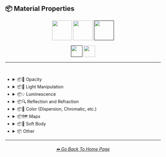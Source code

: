 <h2>📦 Material Properties</h2>

<div align="center">

[<img src="https://github.com/willwulfken/MidJourney-Styles-and-Keywords-Reference/blob/main/Images/Repo_Parts/Buttons/version_button/button_version_MJV1_inactive.png?raw=true" height="64" />](https://github.com/willwulfken/MidJourney-Styles-and-Keywords-Reference/blob/main/Pages/MJ_V1/Style_Pages/Material_Properties.md)
[<img src="https://github.com/willwulfken/MidJourney-Styles-and-Keywords-Reference/blob/main/Images/Repo_Parts/Buttons/version_button/button_version_MJV2_inactive.png?raw=true" height="64" />](https://github.com/willwulfken/MidJourney-Styles-and-Keywords-Reference/blob/main/Pages/MJ_V2/Style_Pages/Material_Properties.md)
[<img src="https://github.com/willwulfken/MidJourney-Styles-and-Keywords-Reference/blob/main/Images/Repo_Parts/Buttons/version_button/button_version_MJV3_active.png?raw=true" height="64" />]()

[<img src="https://github.com/willwulfken/MidJourney-Styles-and-Keywords-Reference/blob/main/Images/Repo_Parts/Buttons/image_type_button/button_sphere_active.png?raw=true" height="37.5" />]()
[<img src="https://github.com/willwulfken/MidJourney-Styles-and-Keywords-Reference/blob/main/Images/Repo_Parts/Buttons/image_type_button/button_just_the_style_inactive.png?raw=true" height="37.5" />](https://github.com/willwulfken/MidJourney-Styles-and-Keywords-Reference/blob/main/Pages/MJ_V3/Style_Pages/Just_The_Style/Material_Properties.md)

</div>

<hr>
<br>


- <details><summary>📦🧫 Opacity</summary><p><div align="center">

	| Transparent | Translucent | Opaque |
	| :-: | :-: | :-: |
	| <img src="https://github.com/willwulfken/MidJourney-Styles-and-Keywords-Reference/blob/main/Images/MJ_V3/MidJourney_Styles_(sphere)/Material_Properties/sphere_Transparent.png?raw=true" width="256" /> | <img src="https://github.com/willwulfken/MidJourney-Styles-and-Keywords-Reference/blob/main/Images/MJ_V3/MidJourney_Styles_(sphere)/Material_Properties/sphere_Translucent.png?raw=true" width="256" /> | <img src="https://github.com/willwulfken/MidJourney-Styles-and-Keywords-Reference/blob/main/Images/MJ_V3/MidJourney_Styles_(sphere)/Material_Properties/sphere_Opaque.png?raw=true" width="256" /> | 

	</p></details>


- <details><summary>📦🏮 Light Manipulation</summary><p><div align="center">

	| Optics | Materiality | Scattering |
	| :-: | :-: | :-: |
	| <img src="https://github.com/willwulfken/MidJourney-Styles-and-Keywords-Reference/blob/main/Images/MJ_V3/MidJourney_Styles_(sphere)/Material_Properties/sphere_Optics.png?raw=true" width="256" /> | <img src="https://github.com/willwulfken/MidJourney-Styles-and-Keywords-Reference/blob/main/Images/MJ_V3/MidJourney_Styles_(sphere)/Material_Properties/sphere_Materiality.png?raw=true" width="256" /> | <img src="https://github.com/willwulfken/MidJourney-Styles-and-Keywords-Reference/blob/main/Images/MJ_V3/MidJourney_Styles_(sphere)/Material_Properties/sphere_Scattering.png?raw=true" width="256" /> | 
	
	<br>
	
	| Ambient Occlusion | Opalescent |
	| :-: | :-: |
	| <img src="https://github.com/willwulfken/MidJourney-Styles-and-Keywords-Reference/blob/main/Images/MJ_V3/MidJourney_Styles_(sphere)/Material_Properties/sphere_Ambient_Occlusion.png?raw=true" width="256" /> | <img src="https://github.com/willwulfken/MidJourney-Styles-and-Keywords-Reference/blob/main/Images/MJ_V3/MidJourney_Styles_(sphere)/Material_Properties/sphere_Opalescent.png?raw=true" width="256" /> |

	</p></details>


- <details><summary>📦💡 Luminescence</summary><p><div align="center">

	| Glowing | Glow-In-The-Dark | Cherenkov Radiation |
	| :-: | :-: | :-: |
	| <img src="https://github.com/willwulfken/MidJourney-Styles-and-Keywords-Reference/blob/main/Images/MJ_V3/MidJourney_Styles_(sphere)/Material_Properties/sphere_Glowing.png?raw=true" width="256" /> | <img src="https://github.com/willwulfken/MidJourney-Styles-and-Keywords-Reference/blob/main/Images/MJ_V3/MidJourney_Styles_(sphere)/Material_Properties/sphere_Glow-In-The-Dark.png?raw=true" width="256" /> | <img src="https://github.com/willwulfken/MidJourney-Styles-and-Keywords-Reference/blob/main/Images/MJ_V3/MidJourney_Styles_(sphere)/Material_Properties/sphere_Cherenkov_Radiation.png?raw=true" width="256" /> |
	
	<br>
	
	| Bioluminescence | Photoluminescence | Chemiluminescence |
	| :-: | :-: | :-: |
	| <img src="https://github.com/willwulfken/MidJourney-Styles-and-Keywords-Reference/blob/main/Images/MJ_V3/MidJourney_Styles_(sphere)/Material_Properties/sphere_Bioluminescence.png?raw=true" width="256" /> | <img src="https://github.com/willwulfken/MidJourney-Styles-and-Keywords-Reference/blob/main/Images/MJ_V3/MidJourney_Styles_(sphere)/Material_Properties/sphere_Photoluminescence.png?raw=true" width="256" /> | <img src="https://github.com/willwulfken/MidJourney-Styles-and-Keywords-Reference/blob/main/Images/MJ_V3/MidJourney_Styles_(sphere)/Material_Properties/sphere_Chemiluminescence.png?raw=true" width="256" /> |
	
	<br>
	
	| Cathodoluminescence | Electroluminescence | Radioluminescence |
	| :-: | :-: | :-: |
	| <img src="https://github.com/willwulfken/MidJourney-Styles-and-Keywords-Reference/blob/main/Images/MJ_V3/MidJourney_Styles_(sphere)/Material_Properties/sphere_Cathodoluminescence.png?raw=true" width="256" /> | <img src="https://github.com/willwulfken/MidJourney-Styles-and-Keywords-Reference/blob/main/Images/MJ_V3/MidJourney_Styles_(sphere)/Material_Properties/sphere_Electroluminescence.png?raw=true" width="256" /> | <img src="https://github.com/willwulfken/MidJourney-Styles-and-Keywords-Reference/blob/main/Images/MJ_V3/MidJourney_Styles_(sphere)/Material_Properties/sphere_Radioluminescence.png?raw=true" width="256" /> |
	
	<br>
	
	| Fluorescence | Phosphorescence | Thermoluminescence |
	| :-: | :-: | :-: |
	| <img src="https://github.com/willwulfken/MidJourney-Styles-and-Keywords-Reference/blob/main/Images/MJ_V3/MidJourney_Styles_(sphere)/Material_Properties/sphere_Fluorescence.png?raw=true" width="256" /> | <img src="https://github.com/willwulfken/MidJourney-Styles-and-Keywords-Reference/blob/main/Images/MJ_V3/MidJourney_Styles_(sphere)/Material_Properties/sphere_Phosphorescence.png?raw=true" width="256" /> | <img src="https://github.com/willwulfken/MidJourney-Styles-and-Keywords-Reference/blob/main/Images/MJ_V3/MidJourney_Styles_(sphere)/Material_Properties/sphere_Thermoluminescence.png?raw=true" width="256" /> |

	<br>
	
	| Electrochemiluminescence | Crystalloluminescence | Piezoluminescence |
	| :-: | :-: | :-: |
	| <img src="https://github.com/willwulfken/MidJourney-Styles-and-Keywords-Reference/blob/main/Images/MJ_V3/MidJourney_Styles_(sphere)/Material_Properties/sphere_Electrochemiluminescence.png?raw=true" width="256" /> | <img src="https://github.com/willwulfken/MidJourney-Styles-and-Keywords-Reference/blob/main/Images/MJ_V3/MidJourney_Styles_(sphere)/Material_Properties/sphere_Crystalloluminescence.png?raw=true" width="256" /> | <img src="https://github.com/willwulfken/MidJourney-Styles-and-Keywords-Reference/blob/main/Images/MJ_V3/MidJourney_Styles_(sphere)/Material_Properties/sphere_Piezoluminescence.png?raw=true" width="256" /> |

	<br>
	
	| Triboluminescence | Mechanoluminescence | Lyoluminescence |
	| :-: | :-: | :-: |
	| <img src="https://github.com/willwulfken/MidJourney-Styles-and-Keywords-Reference/blob/main/Images/MJ_V3/MidJourney_Styles_(sphere)/Material_Properties/sphere_Triboluminescence.png?raw=true" width="256" /> | <img src="https://github.com/willwulfken/MidJourney-Styles-and-Keywords-Reference/blob/main/Images/MJ_V3/MidJourney_Styles_(sphere)/Material_Properties/sphere_Mechanoluminescence.png?raw=true" width="256" /> | <img src="https://github.com/willwulfken/MidJourney-Styles-and-Keywords-Reference/blob/main/Images/MJ_V3/MidJourney_Styles_(sphere)/Material_Properties/sphere_Lyoluminescence.png?raw=true" width="256" /> |
	
	<br>
	
	| Candoluminescence | Fractoluminescence | Sonoluminescence |
	| :-: | :-: | :-: |
	| <img src="https://github.com/willwulfken/MidJourney-Styles-and-Keywords-Reference/blob/main/Images/MJ_V3/MidJourney_Styles_(sphere)/Material_Properties/sphere_Candoluminescence.png?raw=true" width="256" /> | <img src="https://github.com/willwulfken/MidJourney-Styles-and-Keywords-Reference/blob/main/Images/MJ_V3/MidJourney_Styles_(sphere)/Material_Properties/sphere_Fractoluminescence.png?raw=true" width="256" /> | <img src="https://github.com/willwulfken/MidJourney-Styles-and-Keywords-Reference/blob/main/Images/MJ_V3/MidJourney_Styles_(sphere)/Material_Properties/sphere_Sonoluminescence.png?raw=true" width="256" /> |
	
	<br>
	
	| Translucidluminescence |
	| :-: |
	| <img src="https://github.com/willwulfken/MidJourney-Styles-and-Keywords-Reference/blob/main/Images/MJ_V3/MidJourney_Styles_(sphere)/Material_Properties/sphere_Translucidluminescence.png?raw=true" width="256" /> |

	</p></details>


- <details><summary>📦🔍 Reflection and Refraction</summary><p><div align="center">

	| Rough | Matte |
	| :-: | :-: |
	| <img src="https://github.com/willwulfken/MidJourney-Styles-and-Keywords-Reference/blob/main/Images/MJ_V3/MidJourney_Styles_(sphere)/Material_Properties/sphere_Rough.png?raw=true" width="256" /> | <img src="https://github.com/willwulfken/MidJourney-Styles-and-Keywords-Reference/blob/main/Images/MJ_V3/MidJourney_Styles_(sphere)/Material_Properties/sphere_Matte.png?raw=true" width="256" /> |
	
	<br>
	
	| Glossy | Shiny | Polished |
	| :-: | :-: | :-: |
	| <img src="https://github.com/willwulfken/MidJourney-Styles-and-Keywords-Reference/blob/main/Images/MJ_V3/MidJourney_Styles_(sphere)/Material_Properties/sphere_Glossy.png?raw=true" width="256" /> | <img src="https://github.com/willwulfken/MidJourney-Styles-and-Keywords-Reference/blob/main/Images/MJ_V3/MidJourney_Styles_(sphere)/Material_Properties/sphere_Shiny.png?raw=true" width="256" /> | <img src="https://github.com/willwulfken/MidJourney-Styles-and-Keywords-Reference/blob/main/Images/MJ_V3/MidJourney_Styles_(sphere)/Material_Properties/sphere_Polished.png?raw=true" width="256" /> |
	
	<br>
	
	| Reflective | Refractive | Caustics |
	| :-: | :-: | :-: |
	| <img src="https://github.com/willwulfken/MidJourney-Styles-and-Keywords-Reference/blob/main/Images/MJ_V3/MidJourney_Styles_(sphere)/Material_Properties/sphere_Reflective.png?raw=true" width="256" /> | <img src="https://github.com/willwulfken/MidJourney-Styles-and-Keywords-Reference/blob/main/Images/MJ_V3/MidJourney_Styles_(sphere)/Material_Properties/sphere_Refractive.png?raw=true" width="256" /> | <img src="https://github.com/willwulfken/MidJourney-Styles-and-Keywords-Reference/blob/main/Images/MJ_V3/MidJourney_Styles_(sphere)/Material_Properties/sphere_Caustics.png?raw=true" width="256" /> |
	
	<br>
	
	| Shimmer | Shimmering |
	| :-: | :-: |
	| <img src="https://github.com/willwulfken/MidJourney-Styles-and-Keywords-Reference/blob/main/Images/MJ_V3/MidJourney_Styles_(sphere)/Material_Properties/sphere_Shimmer.png?raw=true" width="256" /> | <img src="https://github.com/willwulfken/MidJourney-Styles-and-Keywords-Reference/blob/main/Images/MJ_V3/MidJourney_Styles_(sphere)/Material_Properties/sphere_Shimmering.png?raw=true" width="256" /> |

	</p></details>


- <details><summary>📦🎨 Color (Dispersion, Chromatic, etc.)</summary><p><div align="center">

	| Iridescent | Dispersion |
	| :-: | :-: |
	| <img src="https://github.com/willwulfken/MidJourney-Styles-and-Keywords-Reference/blob/main/Images/MJ_V3/MidJourney_Styles_(sphere)/Material_Properties/sphere_Iridescent.png?raw=true" width="256" /> | <img src="https://github.com/willwulfken/MidJourney-Styles-and-Keywords-Reference/blob/main/Images/MJ_V3/MidJourney_Styles_(sphere)/Material_Properties/sphere_Dispersion.png?raw=true" width="256" /> | 
	
	<br>
	
	| Chromatic | Prismatic |
	| :-: | :-: |
	| <img src="https://github.com/willwulfken/MidJourney-Styles-and-Keywords-Reference/blob/main/Images/MJ_V3/MidJourney_Styles_(sphere)/Material_Properties/sphere_Chromatic.png?raw=true" width="256" /> | <img src="https://github.com/willwulfken/MidJourney-Styles-and-Keywords-Reference/blob/main/Images/MJ_V3/MidJourney_Styles_(sphere)/Material_Properties/sphere_Prismatic.png?raw=true" width="256" /> | 

	</p></details>


- <details><summary>📦🗺 Maps</summary><p><div align="center">

	| Bump Map | Bump Mapped | Bump Mapping |
	| :-: | :-: | :-: |
	| <img src="https://github.com/willwulfken/MidJourney-Styles-and-Keywords-Reference/blob/main/Images/MJ_V3/MidJourney_Styles_(sphere)/Material_Properties/sphere_Bump_Map.png?raw=true" width="256" /> | <img src="https://github.com/willwulfken/MidJourney-Styles-and-Keywords-Reference/blob/main/Images/MJ_V3/MidJourney_Styles_(sphere)/Material_Properties/sphere_Bump_Mapped.png?raw=true" width="256" /> | <img src="https://github.com/willwulfken/MidJourney-Styles-and-Keywords-Reference/blob/main/Images/MJ_V3/MidJourney_Styles_(sphere)/Material_Properties/sphere_Bump_Mapping.png?raw=true" width="256" /> |
	
	<br>
	
	| Normal Map | Depth Map |
	| :-: | :-: |
	| <img src="https://github.com/willwulfken/MidJourney-Styles-and-Keywords-Reference/blob/main/Images/MJ_V3/MidJourney_Styles_(sphere)/Material_Properties/sphere_Normal_Map.png?raw=true" width="256" /> | <img src="https://github.com/willwulfken/MidJourney-Styles-and-Keywords-Reference/blob/main/Images/MJ_V3/MidJourney_Styles_(sphere)/Material_Properties/sphere_Depth_Map.png?raw=true" width="256" /> |

	</p></details>


- <details><summary>📦🧊 Soft Body</summary><p><div align="center">

	| Soft Body | Squishy |
	| :-: | :-: |
	| <img src="https://github.com/willwulfken/MidJourney-Styles-and-Keywords-Reference/blob/main/Images/MJ_V3/MidJourney_Styles_(sphere)/Material_Properties/sphere_Soft_Body.png?raw=true" width="256" /> | <img src="https://github.com/willwulfken/MidJourney-Styles-and-Keywords-Reference/blob/main/Images/MJ_V3/MidJourney_Styles_(sphere)/Material_Properties/sphere_Squishy.png?raw=true" width="256" /> |

	</p></details>


- <details><summary>📦 Other</summary><p><div align="center">

	| Anisotropy | Carbonated | Effervescent |
	| :-: | :-: | :-: |
	| <img src="https://github.com/willwulfken/MidJourney-Styles-and-Keywords-Reference/blob/main/Images/MJ_V3/MidJourney_Styles_(sphere)/Material_Properties/sphere_Anisotropy.png?raw=true" width="256" /> | <img src="https://github.com/willwulfken/MidJourney-Styles-and-Keywords-Reference/blob/main/Images/MJ_V3/MidJourney_Styles_(sphere)/Material_Properties/sphere_Carbonated.png?raw=true" width="256" /> | <img src="https://github.com/willwulfken/MidJourney-Styles-and-Keywords-Reference/blob/main/Images/MJ_V3/MidJourney_Styles_(sphere)/Material_Properties/sphere_Effervescent.png?raw=true" width="256" /> |
	
	<br>
	
	| Icy | Charred |
	| :-: | :-: |
	| <img src="https://github.com/willwulfken/MidJourney-Styles-and-Keywords-Reference/blob/main/Images/MJ_V3/MidJourney_Styles_(sphere)/Material_Properties/sphere_Icy.png?raw=true" width="256" /> | <img src="https://github.com/willwulfken/MidJourney-Styles-and-Keywords-Reference/blob/main/Images/MJ_V3/MidJourney_Styles_(sphere)/Material_Properties/sphere_Charred.png?raw=true" width="256" /> |
	
	<br>
	
	| Corrugated | Perforated |
	| :-: | :-: |
	| <img src="https://github.com/willwulfken/MidJourney-Styles-and-Keywords-Reference/blob/main/Images/MJ_V3/MidJourney_Styles_(sphere)/Material_Properties/sphere_Corrugated.png?raw=true" width="256" /> | <img src="https://github.com/willwulfken/MidJourney-Styles-and-Keywords-Reference/blob/main/Images/MJ_V3/MidJourney_Styles_(sphere)/Material_Properties/sphere_Perforated.png?raw=true" width="256" /> |

	</p></details>

<hr><!--------------->
<div align="center">
<h6><a href="https://github.com/willwulfken/MidJourney-Styles-and-Keywords-Reference/blob/main/README.md">⬅ Go Back To Home Page</a></h6>
</div>